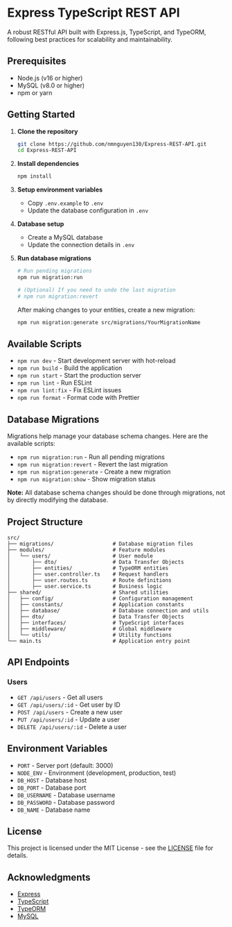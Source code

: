 # Express TypeScript REST API

A robust RESTful API built with Express.js, TypeScript, and TypeORM, following best practices for scalability and maintainability.

## Prerequisites

- Node.js (v16 or higher)
- MySQL (v8.0 or higher)
- npm or yarn

## Getting Started

1. **Clone the repository**
   ```bash
   git clone https://github.com/nmnguyen130/Express-REST-API.git
   cd Express-REST-API
   ```

2. **Install dependencies**
   ```bash
   npm install
   ```

3. **Setup environment variables**
   - Copy `.env.example` to `.env`
   - Update the database configuration in `.env`

4. **Database setup**
   - Create a MySQL database
   - Update the connection details in `.env`

5. **Run database migrations**
   ```bash
   # Run pending migrations
   npm run migration:run
   
   # (Optional) If you need to undo the last migration
   # npm run migration:revert
   ```
   
   After making changes to your entities, create a new migration:
   ```bash
   npm run migration:generate src/migrations/YourMigrationName
   ```

## Available Scripts

- `npm run dev` - Start development server with hot-reload
- `npm run build` - Build the application
- `npm run start` - Start the production server
- `npm run lint` - Run ESLint
- `npm run lint:fix` - Fix ESLint issues
- `npm run format` - Format code with Prettier

## Database Migrations

Migrations help manage your database schema changes. Here are the available scripts:

- `npm run migration:run` - Run all pending migrations
- `npm run migration:revert` - Revert the last migration
- `npm run migration:generate` - Create a new migration
- `npm run migration:show` - Show migration status

**Note:** All database schema changes should be done through migrations, not by directly modifying the database.

## Project Structure

```
src/
├── migrations/                   # Database migration files
├── modules/                      # Feature modules
│   └── users/                    # User module
│       ├── dto/                  # Data Transfer Objects
│       ├── entities/             # TypeORM entities
│       ├── user.controller.ts    # Request handlers
│       ├── user.routes.ts        # Route definitions
│       ├── user.service.ts       # Business logic
├── shared/                       # Shared utilities  
│   ├── config/                   # Configuration management
│   ├── constants/                # Application constants
│   ├── database/                 # Database connection and utils
│   ├── dto/                      # Data Transfer Objects
│   ├── interfaces/               # TypeScript interfaces
│   ├── middleware/               # Global middleware
│   └── utils/                    # Utility functions
└── main.ts                       # Application entry point
```

## API Endpoints

### Users

- `GET /api/users` - Get all users
- `GET /api/users/:id` - Get user by ID
- `POST /api/users` - Create a new user
- `PUT /api/users/:id` - Update a user
- `DELETE /api/users/:id` - Delete a user

## Environment Variables

- `PORT` - Server port (default: 3000)
- `NODE_ENV` - Environment (development, production, test)
- `DB_HOST` - Database host
- `DB_PORT` - Database port
- `DB_USERNAME` - Database username
- `DB_PASSWORD` - Database password
- `DB_NAME` - Database name

## License

This project is licensed under the MIT License - see the [LICENSE](LICENSE) file for details.

## Acknowledgments

- [Express](https://expressjs.com/)
- [TypeScript](https://www.typescriptlang.org/)
- [TypeORM](https://typeorm.io/)
- [MySQL](https://www.mysql.com/)
